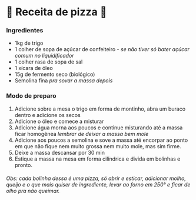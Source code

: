 # :pizza: Receita de pizza :pizza:



### Ingredientes

- 1kg de trigo 
- 1 colher de sopa de açúcar de confeiteiro - _se não tiver só bater açúcar comum no liquidificador_
- 1 colher rasa de sopa de sal
- 1 xícara de óleo
- 15g de fermento seco (biológico)
- Semolina fina _pra sovar a massa depois_



### Modo de preparo

1. Adicione sobre a mesa o trigo em forma de montinho, abra um buraco dentro e adicione os secos
2. Adicione o óleo e comece a misturar
3. Adicione água morna aos poucos e continue misturando até a massa ficar homogênea _lembrar de deixar a massa bem mole_
4.  Adicione aos poucos a semolina e sove a massa até encorpar ao ponto em que não fique nem muito grossa nem muito mole, mas sim firme.
5. Deixe a massa descansar por 30 min
6. Estique a massa na mesa em forma cilíndrica e divida em bolinhas e pronto.





###### Obs: cada bolinha dessa é uma pizza, só abrir e esticar, adicionar molho, queijo e o que mais quiser de ingrediente, levar ao forno em 250° e ficar de olho pra não queimar.



